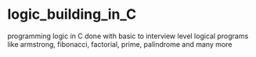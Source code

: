 # logic_building_in_C
programming logic in C
done with basic to interview level logical programs like armstrong, fibonacci, factorial, prime, palindrome and many more 
